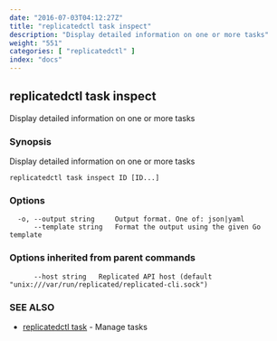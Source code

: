 ```yaml
---
date: "2016-07-03T04:12:27Z"
title: "replicatedctl task inspect"
description: "Display detailed information on one or more tasks"
weight: "551"
categories: [ "replicatedctl" ]
index: "docs"
---
```


## replicatedctl task inspect

Display detailed information on one or more tasks

### Synopsis


Display detailed information on one or more tasks

```
replicatedctl task inspect ID [ID...]
```

### Options

```
  -o, --output string     Output format. One of: json|yaml
      --template string   Format the output using the given Go template
```

### Options inherited from parent commands

```
      --host string   Replicated API host (default "unix:///var/run/replicated/replicated-cli.sock")
```

### SEE ALSO
* [replicatedctl task](/api/replicatedctl/replicatedctl_task/)	 - Manage tasks

